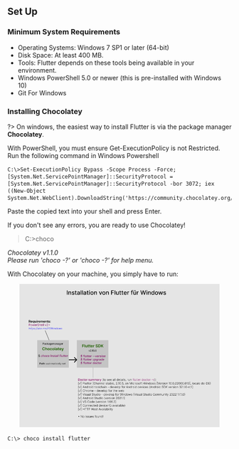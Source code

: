 ## Set Up 

### Minimum System Requirements

- Operating Systems: Windows 7 SP1 or later (64-bit)
- Disk Space: At least 400 MB.
- Tools: Flutter depends on these tools being available in your environment.
- Windows PowerShell 5.0 or newer (this is pre-installed with Windows 10)
- Git For Windows

### Installing Chocolatey

?> On windows, the easiest way to install Flutter is via the package manager <strong>Chocolatey</strong>.

<p>With PowerShell, you must ensure Get-ExecutionPolicy is not Restricted.</br>
Run the following command in Windows Powershell</p>

```
C:\>Set-ExecutionPolicy Bypass -Scope Process -Force; [System.Net.ServicePointManager]::SecurityProtocol = [System.Net.ServicePointManager]::SecurityProtocol -bor 3072; iex ((New-Object System.Net.WebClient).DownloadString('https://community.chocolatey.org/install.ps1'))
```

Paste the copied text into your shell and press Enter.

If you don't see any errors, you are ready to use Chocolatey!

> C:\>choco

<i>Chocolatey v1.1.0</i>  
<i>Please run 'choco -?' or 'choco <command> -?' for help menu.</i>

With Chocolatey on your machine, you simply have to run:

<div align=center>
<img width="450" src="./img/SDK.png"/>
</div>

```
C:\> choco install flutter
```
